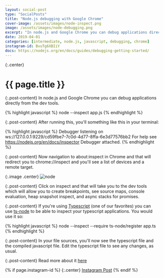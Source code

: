 ```yaml
---
layout: social-post
type: "SocialPosts"
title: "Node.js debugging with Google Chrome"
cover-image: /assets/images/node-inspect.png
image: /assets/images/node-debugging.png
excerpt: "In node.js and Google Chrome you can debug applications directly from the dev tools."
date: 2019-04-01
categories: [intermediate, node.js, javascript, debugging, chrome]
instagram-id: BvuTg6XBIiY
docs: https://nodejs.org/en/docs/guides/debugging-getting-started/
---
```

{:.center}
# {{ page.title }}

{:.post-content}
In node.js and Google Chrome you can debug applications directly from the dev tools.

{% highlight javascript %}
node --inspect app.js
{% endhighlight %}

{:.post-content}
After running this, you'll something like this in your terminal:

{% highlight javascript %}
Debugger listening on ws://127.0.0.1:9229/cd59fbe7-7c0d-4d77-8ffa-6e3d77576bb2
For help see https://nodejs.org/en/docs/inspector
Debugger attached.
{% endhighlight %}

{:.post-content}
Now navigation to about:inspect in Chrome and that will redirect you to chrome://inspect
and you'll see a list of devices and a remote target.

{:.image .center}
![node]({{page.image}})

{:.post-content}
Click on inspect and that will take you to the dev tools which will allow you
to create breakpoints, see source maps, console evaluation, heap snapshot inspect,
and async stacks for promises. 

{:.post-content}
If you're using <a href="https://www.typescriptlang.org/" target="_blank">Typescript</a>
(one of our favorites) you can use <a href="https://github.com/TypeStrong/ts-node" target="_blank">ts-node</a>
to be able to inspect your typescript applications. You would use it so:

{% highlight javascript %}
node --inspect --require ts-node/register app.ts
{% endhighlight %}

{:.post-content}
In your file sources, you'll now see the typescript file and the compiled javascript file.
Edit the typescript file to see any changes, as usual.

{:.post-content}
Read more about it <a href="{{page.docs}}" target="_blank">here</a>

{% if page.instagram-id %}
{:.center}
<a class="insta-link" href="https://www.instagram.com/p/{{page.instagram-id}}" target="_blank">Instagram Post</a>
{% endif %}
